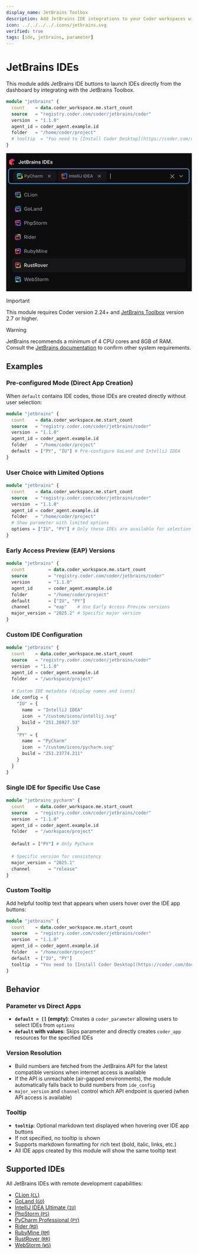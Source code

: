 ```yaml
---
display_name: JetBrains Toolbox
description: Add JetBrains IDE integrations to your Coder workspaces with configurable options.
icon: ../../../../.icons/jetbrains.svg
verified: true
tags: [ide, jetbrains, parameter]
---
```


# JetBrains IDEs

This module adds JetBrains IDE buttons to launch IDEs directly from the dashboard by integrating with the JetBrains Toolbox.

```tf
module "jetbrains" {
  count    = data.coder_workspace.me.start_count
  source   = "registry.coder.com/coder/jetbrains/coder"
  version  = "1.1.0"
  agent_id = coder_agent.example.id
  folder   = "/home/coder/project"
  # tooltip  = "You need to [Install Coder Desktop](https://coder.com/docs/user-guides/desktop#install-coder-desktop) to use this button."  # Optional
}
```

![JetBrains IDEs list](../../.images/jetbrains-dropdown.png)

> [!IMPORTANT]
> This module requires Coder version 2.24+ and [JetBrains Toolbox](https://www.jetbrains.com/toolbox-app/) version 2.7 or higher.

> [!WARNING]
> JetBrains recommends a minimum of 4 CPU cores and 8GB of RAM.
> Consult the [JetBrains documentation](https://www.jetbrains.com/help/idea/prerequisites.html#min_requirements) to confirm other system requirements.

## Examples

### Pre-configured Mode (Direct App Creation)

When `default` contains IDE codes, those IDEs are created directly without user selection:

```tf
module "jetbrains" {
  count    = data.coder_workspace.me.start_count
  source   = "registry.coder.com/coder/jetbrains/coder"
  version  = "1.1.0"
  agent_id = coder_agent.example.id
  folder   = "/home/coder/project"
  default  = ["PY", "IU"] # Pre-configure GoLand and IntelliJ IDEA
}
```

### User Choice with Limited Options

```tf
module "jetbrains" {
  count    = data.coder_workspace.me.start_count
  source   = "registry.coder.com/coder/jetbrains/coder"
  version  = "1.1.0"
  agent_id = coder_agent.example.id
  folder   = "/home/coder/project"
  # Show parameter with limited options
  options = ["IU", "PY"] # Only these IDEs are available for selection
}
```

### Early Access Preview (EAP) Versions

```tf
module "jetbrains" {
  count         = data.coder_workspace.me.start_count
  source        = "registry.coder.com/coder/jetbrains/coder"
  version       = "1.1.0"
  agent_id      = coder_agent.example.id
  folder        = "/home/coder/project"
  default       = ["IU", "PY"]
  channel       = "eap"    # Use Early Access Preview versions
  major_version = "2025.2" # Specific major version
}
```

### Custom IDE Configuration

```tf
module "jetbrains" {
  count    = data.coder_workspace.me.start_count
  source   = "registry.coder.com/coder/jetbrains/coder"
  version  = "1.1.0"
  agent_id = coder_agent.example.id
  folder   = "/workspace/project"

  # Custom IDE metadata (display names and icons)
  ide_config = {
    "IU" = {
      name  = "IntelliJ IDEA"
      icon  = "/custom/icons/intellij.svg"
      build = "251.26927.53"
    }
    "PY" = {
      name  = "PyCharm"
      icon  = "/custom/icons/pycharm.svg"
      build = "251.23774.211"
    }
  }
}
```

### Single IDE for Specific Use Case

```tf
module "jetbrains_pycharm" {
  count    = data.coder_workspace.me.start_count
  source   = "registry.coder.com/coder/jetbrains/coder"
  version  = "1.1.0"
  agent_id = coder_agent.example.id
  folder   = "/workspace/project"

  default = ["PY"] # Only PyCharm

  # Specific version for consistency
  major_version = "2025.1"
  channel       = "release"
}
```

### Custom Tooltip

Add helpful tooltip text that appears when users hover over the IDE app buttons:

```tf
module "jetbrains" {
  count    = data.coder_workspace.me.start_count
  source   = "registry.coder.com/coder/jetbrains/coder"
  version  = "1.1.0"
  agent_id = coder_agent.example.id
  folder   = "/home/coder/project"
  default  = ["IU", "PY"]
  tooltip  = "You need to [Install Coder Desktop](https://coder.com/docs/user-guides/desktop#install-coder-desktop) to use this button."
}
```

## Behavior

### Parameter vs Direct Apps

- **`default = []` (empty)**: Creates a `coder_parameter` allowing users to select IDEs from `options`
- **`default` with values**: Skips parameter and directly creates `coder_app` resources for the specified IDEs

### Version Resolution

- Build numbers are fetched from the JetBrains API for the latest compatible versions when internet access is available
- If the API is unreachable (air-gapped environments), the module automatically falls back to build numbers from `ide_config`
- `major_version` and `channel` control which API endpoint is queried (when API access is available)

### Tooltip

- **`tooltip`**: Optional markdown text displayed when hovering over IDE app buttons
- If not specified, no tooltip is shown
- Supports markdown formatting for rich text (bold, italic, links, etc.)
- All IDE apps created by this module will show the same tooltip text

## Supported IDEs

All JetBrains IDEs with remote development capabilities:

- [CLion (`CL`)](https://www.jetbrains.com/clion/)
- [GoLand (`GO`)](https://www.jetbrains.com/go/)
- [IntelliJ IDEA Ultimate (`IU`)](https://www.jetbrains.com/idea/)
- [PhpStorm (`PS`)](https://www.jetbrains.com/phpstorm/)
- [PyCharm Professional (`PY`)](https://www.jetbrains.com/pycharm/)
- [Rider (`RD`)](https://www.jetbrains.com/rider/)
- [RubyMine (`RM`)](https://www.jetbrains.com/ruby/)
- [RustRover (`RR`)](https://www.jetbrains.com/rust/)
- [WebStorm (`WS`)](https://www.jetbrains.com/webstorm/)
